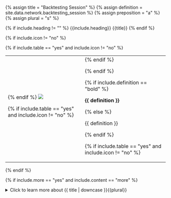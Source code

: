 <!-- TITLE AND DEFINITION starts -->

{% assign title = "Backtesting Session" %}
{% assign definition = site.data.network.backtesting_session %}
{% assign preposition = "a" %}
{% assign plural = "s" %}

<!--------------------------------------------- TITLE AND DEFINITION ends -->

{% if include.heading != "" %}
{{include.heading}} {{title}}
{% endif %}

{% if include.icon != "no" %} 

{% if include.table == "yes" and include.icon != "no" %}
<table class="definitionTable"><tr><td>
{% endif %}

<img src='images/icons/{{include.icon}}{{ title | downcase | replace: " ", "-" }}.png' />

{% if include.table == "yes" and include.icon != "no" %}
</td><td>
{% endif %}

{% endif %}

{% if include.definition == "bold" %}

<strong>{{ definition }}</strong>

{% else %}

{{ definition }}

{% endif %}

{% if include.table == "yes" and include.icon != "no" %}
</td></tr></table>
{% endif %}

{% if include.more == "yes" and include.content == "more" %}
<details><summary class="nobr">Click to learn more about {{ title | downcase }}{{plural}}
</summary>
{% endif %}

{% if include.content != "no" %}

<!--------------------------------------------- CONTENT starts -->

A backtesting session node must reference a trading system to gain access to the trading logic to be applied during the session. Other considerations framing the session come from the set of parameters attached to it.

<!--------------------------------------------- CONTENT ends -->

{% endif %}

{% if include.more == "yes" and include.content != "more" %}
<details><summary class="nobr">Click to learn more about {{ title | downcase }}{{plural}}
</summary>
{% endif %}

{% if include.adding != "" %}

{{include.adding}} Adding {{preposition}} {{title}} Node

<!--------------------------------------------- ADDING starts -->

To add a backtesting session, select *Add Backtesting Session* on the trading process instance node menu. When a session is added, it is created with the full set of parameters.

{% include note.html content="After adding a session node, make sure you establish a reference to the trading system you want it to work with." %}

<!-- ADDING ends -->

{% endif %}

{% if include.configuring != "" %}

{{include.configuring}} Configuring the {{title}}

<!-- CONFIGURING starts -->

Select *Configure Session* on the menu to access the configuration.

```json
{
"folderName": "Session-Name"
}
```

* ```folderName``` allows you to set a significant name to the folder in which the data products&mdash;and logs&mdash;generated by the session are stored. If left blank, the system names the folders with the session id. This may be handy when you intend to consult the raw data generated by the session, as, otherwise, the folder would be hard to identify.

<!-- CONFIGURING ends -->

{% endif %}

{% if include.starting != "" %}

{{include.starting}} Starting {{preposition}} {{title}}

<!-- STARTING starts -->

Before you start a backtesting session, the corresponding task needs to be running, as it is the task that puts the trading bot instance to run. Once the trading bot instance is running, select *Run* on the menu to start the session.

After a few seconds, a literal indication of the progress of the calculations appears below the session node, displaying the date that is currently being processed. Once the calculation is finished, the session stops and the date below the session node dissapears.

To stop a backtesting session, select *Stop* on the menu.

<!--------------------------------------------- STARTING ends -->

{% endif %}

{% if include.more == "yes" %}
</details>
{% endif %}